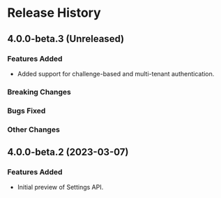 # Release History

## 4.0.0-beta.3 (Unreleased)

### Features Added

- Added support for challenge-based and multi-tenant authentication.

### Breaking Changes

### Bugs Fixed

### Other Changes

## 4.0.0-beta.2 (2023-03-07)

### Features Added

- Initial preview of Settings API.
